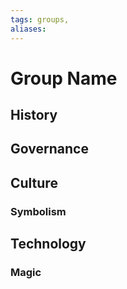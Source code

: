 ```yaml
---
tags: groups, 
aliases:
---
```


# Group Name
## History
## Governance
## Culture
### Symbolism
## Technology
### Magic